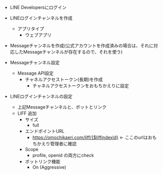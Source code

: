 
- LINE Developersにログイン

- LINEログインチャンネルを作成
  - アプリタイプ 
    - ウェブアプリ
- Messageチャンネルを作成(公式アカウントを作成済みの場合は、それに対応したMessageチャンネルが存在するので、それを使う)
- Messageチャンネル設定
  - Message API設定
    - チャネルアクセストークン(長期)を作成
      - チャネルアクセストークンをおもちかえりに設定

- LINEログインチャンネルの設定
  - 上記Messageチャンネルと、ボットとリンク
  - LIFF 追加
    - サイズ
      - full
    - エンドポイントURL 
      - https://omochikaeri.com/liff/{$liffindexId} <- ここのurlはおもちかえり管理者に確認
    - Scope
      - profile, openid の両方にcheck
    - ボットリンク機能 
      - On (Aggressive)


